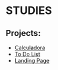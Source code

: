 <h1>STUDIES</h1>

<h2>Projects:</h2>
<ul>
    <li><a href="https://yasminkally.github.io/studies/calc/index.html">Calculadora</a></li>
    <li><a href="https://yasminkally.github.io/studies/todo-list/index.html">To Do List</a></li>
    <li><a href="https://yasminkally.github.io/studies/landing-page/index.html">Landing Page</a></li>
</ul>
